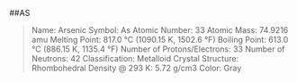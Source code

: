 ##AS
>Name: Arsenic 
>Symbol: As 
>Atomic Number: 33 
>Atomic Mass: 74.9216 amu 
>Melting Point: 817.0 °C (1090.15 K, 1502.6 °F) 
>Boiling Point: 613.0 °C (886.15 K, 1135.4 °F) 
>Number of Protons/Electrons: 33 
>Number of Neutrons: 42 
>Classification: Metalloid 
>Crystal Structure: Rhombohedral 
>Density @ 293 K: 5.72 g/cm3 
>Color: Gray
